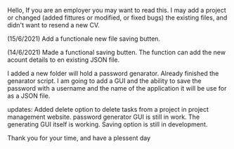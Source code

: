 Hello,
If you are an employer you may want to read this.
I may add a project or changed (added fittures or modified, or fixed bugs) the existing files, and didn't want to resend a new CV.

(15/6/2021) Add a functionale new file saving butten.

(14/6/2021) Made a functional saving butten. The function can add the new acount details to en existing JSON file. 

I added a new folder will hold a password genarator. Already finished the genarator script. I am going to add a GUI and the ability to save the password with a username and the name of the application it will be use for as a JSON file.

updates:
Added delete option to delete tasks from a project in project management website.
password generator GUI is still in work. The generating GUI itself is working. Saving option is still in development. 

Thank you for your time, and have a plessent day
